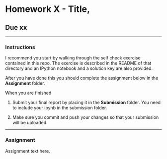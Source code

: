 # Homework X - Title,
## Due xx

----
###  Instructions 
I recommend you start by walking through the self check exercise contained in this repo. The exercise is described in the README of that directory and an IPython notebook and a solution key are also provided.

After you have done this you should complete the assignment below in the **Assignment** folder.

When you are finished

1) Submit your final report by placing it in the **Submission** folder. You need to include your ipynb in the submission folder.

2) Make sure you commit and push your changes so that your submission will be uploaded.

----
### Assignment
Assignment text here.
